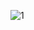![1](https://user-images.githubusercontent.com/110046564/185901078-df2e9ce5-23c7-40f2-937d-5bdff0dc1f86.png)
